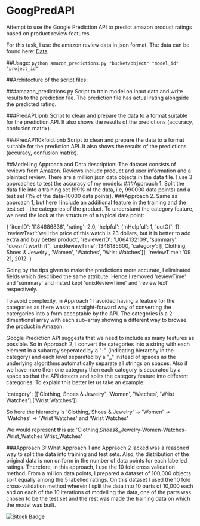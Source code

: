 # GoogPredAPI

Attempt to use the Google Prediction API to predict amazon product ratings based on product review features.

For this task, I use the amazon review data in json format. The data can be found here:
<a href = "https://www.dropbox.com/sh/wyhhbdv5njc8eqt/AACyGWN9t6KiFnx9o00G5ccoa?dl=0">Data</a>

##Usage:
`python amazon_predictions.py "bucket/object" "model_id" "project_id"`

##Architecture of the script files:

###amazon_predictions.py
Script to train model on input data and write results to the prediction file. The prediction file has actual
rating alongside the predicted rating.

###PredAPI.ipnb
Script to clean and prepare the data to a format suitable for the prediction API. It also shows the results
of the predictions (accuracy, confusion matrix).
 
###PredAPI10kfold.ipnb
Script to clean and prepare the data to a format suitable for the prediction API. It also shows the results
of the predictions (accuracy, confusion matrix). 

##Modelling Approach and Data description:
The dataset consists of reviews from Amazon. Reviews include product and user information and a 
plaintext review. There are a million json data objects in the data file. I use 3 approaches to test the 
accuracy of my models:
###Approach 1. 
Split the data file into a training set (99% of the data, i.e, 990000 data points) and a test
set (1% of the data-10000 data points).
###Approach 2. 
Same as approach 1, but here I include an additional feature in the training and the test set - 
the categories of the product. To understand the category feature, we need the look at the structure of a
typical data point:

{
  'itemID': 'I184686836',
  'rating': 2.0,
  'helpful': {'nHelpful': 1, 'outOf': 1},
  'reviewText':'well the price of this watch is 23 dollars, but it is better to add extra and buy better product',
  'reviewerID': 'U064132109',
  'summary': "doesn't worth it",
  'unixReviewTime': 1348185600,
  'category': [['Clothing, Shoes & Jewelry', 'Women', 'Watches', 'Wrist Watches']],
  'reviewTime': '09 21, 2012'
}

Going by the tips given to make the predictions more accurate, I eliminated fields which described the same
attribute. Hence I removed 'reviewTime' and  'summary' and insted kept 'unixReviewTime' and 'reviewText'
respectively.

To avoid complexity, in Approach 1 I avoided having a feature for the categories as there wasnt a straight-forward 
way of converting the catergories into a form acceptable by the API. The categories is a 2 dimentional array with 
each sub-array showing a different way to browse the product in Amazon. 

Google Prediction API suggests that we need to include as many features as possible. So in Approach 2, I convert 
the categories into a string with each element in a subarray seperated by a "-" (indicating hierarchy in the 
category) and each level separated by a "_" instead of spaces as the underlying algorithms automatically separate
all strings on spaces. Also if we have more then one category then each category is separated by a space so that 
the API detects and splits the category feature into different categories. To explain this better let us take an 
example:

'category': [['Clothing, Shoes & Jewelry', 'Women', 'Watches', 'Wrist Watches'],['Wrist Watches']]

So here the hierarchy is 'Clothing, Shoes & Jewelry' -> 'Women' -> 'Watches' -> 'Wrist Watches' and 'Wrist Watches'

We would represent this as: 'Clothing,_Shoes_&_Jewelry-Women-Watches-Wrist_Watches  Wrist_Watches' 

###Approach 3: 
What Approach 1 and Appraoch 2 lacked was a reasoned way to split the data into training and test sets.
Also, the distribution of the original data is non uniform in the number of data points for each labelled 
ratings. Therefore, in this approach, I use the 10 fold cross validation method. From a million data points,
I prepared a dataset of 100,000 objects split equally among the 5 labelled ratings. On this dataset I used the 
10 fold cross-validation method wherein I split the data into 10 parts of 10,000 each and on each of the 10 
iterations of modelling the data, one of the parts was chosen to be the test set and the rest was made the 
training data on which the model was built.



[![Bitdeli Badge](https://d2weczhvl823v0.cloudfront.net/RajShah94/googlepredictionapi/trend.png)](https://bitdeli.com/free "Bitdeli Badge")

